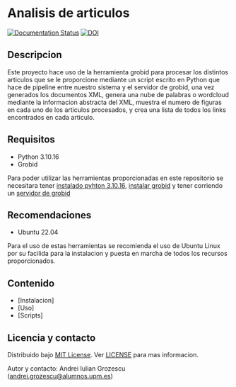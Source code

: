 # Analisis de articulos
[![Documentation Status](https://readthedocs.org/projects/analizador-de-texto/badge/?version=latest)](https://open-science-ai-rse.readthedocs.io/en/latest/)
[![DOI](https://zenodo.org/badge/756785125.svg)](https://zenodo.org/doi/10.5281/zenodo.10786928)
## Descripcion  
Este proyecto hace uso de la herramienta grobid para procesar los distintos articulos que se le proporcione mediante un script escrito en Python que hace de pipeline entre nuestro sistema y el servidor de grobid, una vez generados los documentos XML, genera una nube de palabras o wordcloud mediante la informacion abstracta del XML, muestra el numero de figuras en cada uno de los articulos procesados, y crea una lista de todos los links encontrados en cada articulo.
## Requisitos
* Python 3.10.16
* Grobid
  
Para poder utilizar las herramientas proporcionadas en este repositorio se necesitara tener [instalado pyhton 3.10.16](), [instalar grobid](https://grobid.readthedocs.io/en/latest/Install-Grobid/) y tener corriendo un [servidor de grobid](https://grobid.readthedocs.io/en/latest/Grobid-service/)
## Recomendaciones
* Ubuntu 22.04

Para el uso de estas herramientas se recomienda el uso de Ubuntu Linux por su facilida para la instalacion y puesta en marcha de todos los recursos proporcionados.
## Contenido
- [Instalacion]
- [Uso]
- [Scripts]
## Licencia y contacto
Distribuido bajo [MIT License](https://opensource.org/license/mit). Ver [LICENSE](hhttps://github.com/andreigrozescu/open-science-ai-rse/blob/main/LICENSE) para mas informacion.

Autor y contacto: Andrei Iulian Grozescu (andrei.grozescu@alumnos.upm.es)
